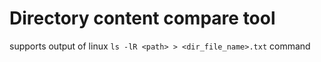 # Directory content compare tool

supports output of linux `ls -lR <path> > <dir_file_name>.txt` command

